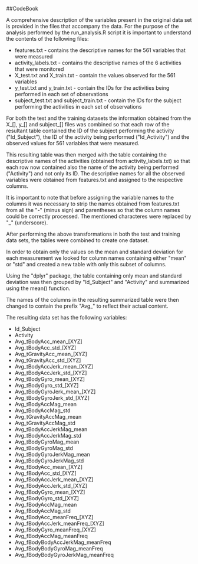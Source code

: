 ##CodeBook

A comprehensive description of the variables present in the original data set is provided 
in the files that accompany the data. For the purpose of the analysis performed by the
run_analysis.R script it is important to understand the contents of the following files:

* features.txt - contains the descriptive names for the 561 variables that were measured
* activity_labels.txt -  contains the descriptive names of the 6 activities that were monitored
* X_test.txt and X_train.txt - contain the values observed for the 561 variables
* y_test.txt and y_train.txt - contain the IDs for the activities being performed in each set of observations
* subject_test.txt and subject_train.txt - contain the IDs for the subject performing the activities in each set of observations

For both the test and the training datasets the information obtained from the X_[], y_[] and subject_[] files
was combined so that each row of the resultant table contained the ID of the subject performing the activity ("Id_Subject"),
the ID of the activity being performed ("Id_Activity") and the observed values for 561 variables that were measured.

This resulting table was then merged with the table containing the descriptive names of the activities 
(obtained from activity_labels.txt) so that each row now contained also the name of the activity being
performed ("Activity") and not only its ID. The descriptive names for all the observed variables were obtained from
features.txt and assigned to the respective columns.

It is important to note that before assigning the variable names to the columns it was necessary to strip the names
obtained from features.txt from all the "-" (minus sign) and parentheses so that the column names
could be correctly processed. The mentioned characteres were replaced by "_" (underscore).

After performing the above transformations in both the test and training data sets, the tables were combined 
to create one dataset.

In order to obtain only the values on the mean and standard deviation for each measurement we looked for 
column names containing either "mean" or "std" and created a new table with only this subset of columns.

Using the "dplyr" package, the table containing only mean and standard deviation was then grouped by 
"Id_Subject" and "Activity" and summarized using the mean() function. 

The names of the columns in the resulting summarized table were then changed to contain the prefix "Avg_" to reflect
their actual content.

The resulting data set has the following variables:

* Id_Subject
* Activity
* Avg_tBodyAcc_mean_[XYZ]
* Avg_tBodyAcc_std_[XYZ]
* Avg_tGravityAcc_mean_[XYZ]
* Avg_tGravityAcc_std_[XYZ]
* Avg_tBodyAccJerk_mean_[XYZ]
* Avg_tBodyAccJerk_std_[XYZ]
* Avg_tBodyGyro_mean_[XYZ]
* Avg_tBodyGyro_std_[XYZ]
* Avg_tBodyGyroJerk_mean_[XYZ]
* Avg_tBodyGyroJerk_std_[XYZ]
* Avg_tBodyAccMag_mean
* Avg_tBodyAccMag_std
* Avg_tGravityAccMag_mean
* Avg_tGravityAccMag_std
* Avg_tBodyAccJerkMag_mean
* Avg_tBodyAccJerkMag_std
* Avg_tBodyGyroMag_mean
* Avg_tBodyGyroMag_std
* Avg_tBodyGyroJerkMag_mean
* Avg_tBodyGyroJerkMag_std
* Avg_fBodyAcc_mean_[XYZ]
* Avg_fBodyAcc_std_[XYZ]
* Avg_fBodyAccJerk_mean_[XYZ]
* Avg_fBodyAccJerk_std_[XYZ]
* Avg_fBodyGyro_mean_[XYZ]
* Avg_fBodyGyro_std_[XYZ]
* Avg_fBodyAccMag_mean
* Avg_fBodyAccMag_std
* Avg_fBodyAcc_meanFreq_[XYZ]
* Avg_fBodyAccJerk_meanFreq_[XYZ]
* Avg_fBodyGyro_meanFreq_[XYZ]
* Avg_fBodyAccMag_meanFreq
* Avg_fBodyBodyAccJerkMag_meanFreq
* Avg_fBodyBodyGyroMag_meanFreq
* Avg_fBodyBodyGyroJerkMag_meanFreq


 



